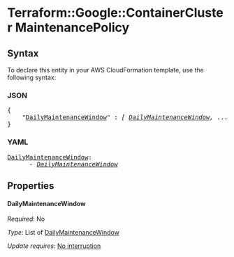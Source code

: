 # Terraform::Google::ContainerCluster MaintenancePolicy

## Syntax

To declare this entity in your AWS CloudFormation template, use the following syntax:

### JSON

<pre>
{
    "<a href="#dailymaintenancewindow" title="DailyMaintenanceWindow">DailyMaintenanceWindow</a>" : <i>[ <a href="maintenancepolicy-dailymaintenancewindow.md">DailyMaintenanceWindow</a>, ... ]</i>
}
</pre>

### YAML

<pre>
<a href="#dailymaintenancewindow" title="DailyMaintenanceWindow">DailyMaintenanceWindow</a>: <i>
      - <a href="maintenancepolicy-dailymaintenancewindow.md">DailyMaintenanceWindow</a></i>
</pre>

## Properties

#### DailyMaintenanceWindow

_Required_: No

_Type_: List of <a href="maintenancepolicy-dailymaintenancewindow.md">DailyMaintenanceWindow</a>

_Update requires_: [No interruption](https://docs.aws.amazon.com/AWSCloudFormation/latest/UserGuide/using-cfn-updating-stacks-update-behaviors.html#update-no-interrupt)

